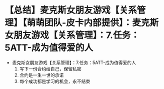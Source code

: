 # 【总结】麦克斯女朋友游戏【关系管理】【萌萌团队-皮卡内部提供】：麦克斯女朋友游戏【关系管理】：7.任务：5ATT-成为值得爱的人

-   麦克斯女朋友游戏【关系管理】：7.任务：5ATT-成为值得爱的人
    1.  写下一份合约给自己，保留私密
    2.  合约是一生一世的承诺
    3.  每个成功都是学习的机会，永不结束